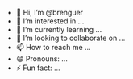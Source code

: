 - 👋 Hi, I’m @brenguer
- 👀 I’m interested in ...
- 🌱 I’m currently learning ...
- 💞️ I’m looking to collaborate on ...
- 📫 How to reach me ...
- 😄 Pronouns: ...
- ⚡ Fun fact: ...

<!---
brenguer/brenguer is a ✨ special ✨ repository because its `README.md` (this file) appears on your GitHub profile.
You can click the Preview link to take a look at your changes.
--->
